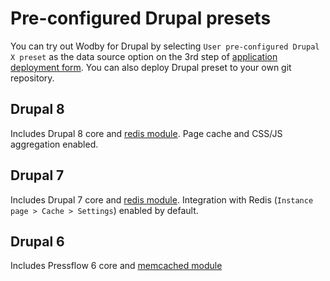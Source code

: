 # Pre-configured Drupal presets

You can try out Wodby for Drupal by selecting `User pre-configured Drupal X preset` as the data source option on the 3rd step of [application deployment form](../deploy.md). You can also deploy Drupal preset to your own git repository.

## Drupal 8

Includes Drupal 8 core and <a href="https://www.drupal.org/project/redis" target="_blank">redis module</a>. Page cache and CSS/JS aggregation enabled. 

## Drupal 7

Includes Drupal 7 core and <a href="https://www.drupal.org/project/redis" target="_blank">redis module</a>. Integration with Redis (`Instance page > Cache > Settings`) enabled by default.

## Drupal 6

Includes Pressflow 6 core and <a href="https://www.drupal.org/project/memcached" target="_blank">memcached module</a>
